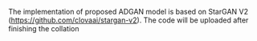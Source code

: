 The implementation of proposed ADGAN model is based on StarGAN V2 (https://github.com/clovaai/stargan-v2). 
The code will be uploaded after finishing the collation
